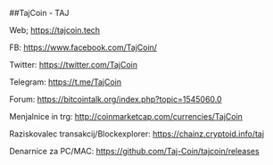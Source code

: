 ##TajCoin - TAJ

Web; https://tajcoin.tech

FB: https://www.facebook.com/TajCoin/

Twitter: https://twitter.com/TajCoin

Telegram: https://t.me/TajCoin

Forum: https://bitcointalk.org/index.php?topic=1545060.0

Menjalnice in trg: http://coinmarketcap.com/currencies/TajCoin

Raziskovalec transakcij/Blockexplorer: https://chainz.cryptoid.info/taj

Denarnice za PC/MAC: https://github.com/Taj-Coin/tajcoin/releases


